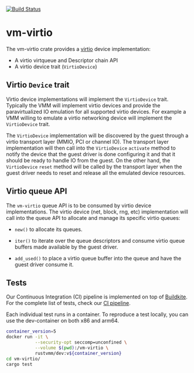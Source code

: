 [![Build Status](https://badge.buildkite.com/9e0e6c88972a3248a0908506d6946624da84e4e18c0870c4d0.svg)](https://buildkite.com/rust-vmm/vm-virtio-ci)

# vm-virtio

The vm-virtio crate provides a [virtio](https://www.oasis-open.org/committees/tc_home.php?wg_abbrev=virtio)
device implementation:

* A virtio virtqueue and Descriptor chain API
* A virtio device trait (`VirtioDevice`)

## Virtio `Device` trait

Virtio device implementations will implement the `VirtioDevice` trait.
Typically the VMM will implement virtio devices and provide the paravirtualized
IO emulation for all supported virtio devices. For example a VMM willing to emulate
a virtio networking device will implement the `VirtioDevice` trait.

The `VirtioDevice` implementation will be discovered by the guest through a virtio
transport layer (MMIO, PCI or channel IO). The transport layer implementation will
then call into the `VirtioDevice` `activate` method to notify the device that the
guest driver is done configuring it and that it should be ready to handle IO from
the guest.
On the other hand, the `VirtioDevice` `reset` method will be called by the transport
layer when the guest driver needs to reset and release all the emulated device resources.

## Virtio queue API

The `vm-virtio` queue API is to be consumed by virtio device implementations.
The virtio device (net, block, rng, etc) implementation will call into the
queue API to allocate and manage its specific virtio queues:

* `new()` to allocate its queues.

* `iter()` to iterate over the queue descriptors and consume virtio queue
  buffers made available by the guest driver.

* `add_used()` to place a virtio queue buffer into the queue and have the
  guest driver consume it.

## Tests

Our Continuous Integration (CI) pipeline is implemented on top of
[Buildkite](https://buildkite.com/).
For the complete list of tests, check our
[CI pipeline](https://buildkite.com/rust-vmm/rust-vmm-ci).

Each individual test runs in a container. To reproduce a test locally, you can
use the dev-container on both x86 and arm64.

```bash
container_version=5
docker run -it \
           --security-opt seccomp=unconfined \
           --volume $(pwd):/vm-virtio \
           rustvmm/dev:v${container_version}
cd vm-virtio/
cargo test
```
